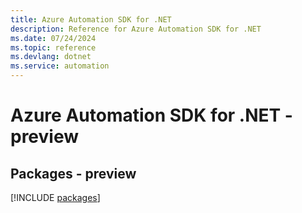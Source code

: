 ```yaml
---
title: Azure Automation SDK for .NET
description: Reference for Azure Automation SDK for .NET
ms.date: 07/24/2024
ms.topic: reference
ms.devlang: dotnet
ms.service: automation
---
```

# Azure Automation SDK for .NET - preview
## Packages - preview
[!INCLUDE [packages](automation-index.md)]